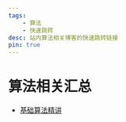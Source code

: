 ```yaml
---
tags:
    - 算法
    - 快速跳转
desc: 站内算法相关博客的快速跳转链接
pin: true
---
```


# 算法相关汇总

- [基础算法精讲](/tags/基础算法精讲)